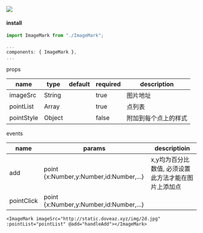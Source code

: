 ![](http://static.doveaz.xyz/img/20200602172637.png)

#### install

```javascript
import ImageMark from "./ImageMark";

...
components: { ImageMark },
...

```







props

| name       | type   | default | required | description          |
| ---------- | ------ | ------- | -------- | -------------------- |
| imageSrc   | String |         | true     | 图片地址             |
| pointList  | Array  |         | true     | 点列表               |
| pointStyle | Object |         | false    | 附加到每个点上的样式 |

events

| name       | params                                  | descriptioin                                        |
| ---------- | --------------------------------------- | --------------------------------------------------- |
| add        | point {x:Number,y:Number,id:Number,...} | x,y均为百分比数值, 必须设置此方法才能在图片上添加点 |
| pointClick | point {x:Number,y:Number,id:Number,...} |                                                     |



```vue
<ImageMark imageSrc="http://static.doveaz.xyz/img/2d.jpg" :pointList="pointList" @add="handleAdd"></ImageMark>
```